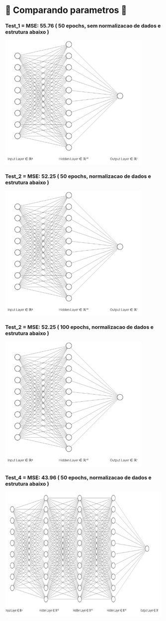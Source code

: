 # 🧠 Comparando parametros 👾

### Test_1 = MSE: 55.76 ( 50 epochs, sem normalizacao de dados e estrutura abaixo )

<img src="./test123.png" height="400">

### Test_2 = MSE: 52.25 ( 50 epochs, normalizacao de dados e estrutura abaixo )

<img src="./test123.png" height="400">

### Test_2 = MSE: 52.25 ( 100 epochs, normalizacao de dados e estrutura abaixo )

<img src="./test123.png" height="400">

### Test_4 = MSE: 43.96 ( 50 epochs, normalizacao de dados e estrutura abaixo )

<img src="./test4.png" height="400">
